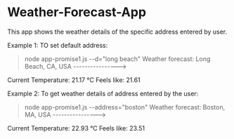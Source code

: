 # Weather-Forecast-App
This app shows the weather details of the specific address entered by user.


Example 1: TO set default address:
> node app-promise1.js --d="long beach"
Weather forecast: Long Beach, CA, USA
---------------->

Current Temperature: 21.17 °C
Feels like: 21.61

Example 2: To get weather details of address entered by the user:
> node app-promise1.js --address="boston"
Weather forecast: Boston, MA, USA
---------------->

Current Temperature: 22.93 °C
Feels like: 23.51

